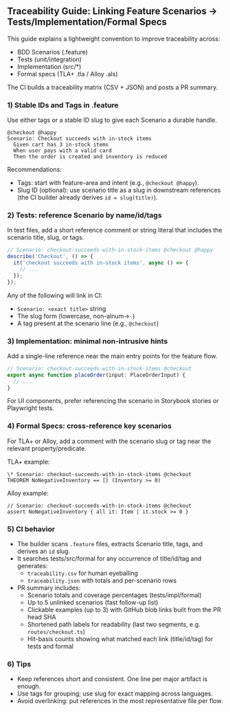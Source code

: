 ## Traceability Guide: Linking Feature Scenarios → Tests/Implementation/Formal Specs

This guide explains a lightweight convention to improve traceability across:

- BDD Scenarios (.feature)
- Tests (unit/integration)
- Implementation (src/*)
- Formal specs (TLA+ .tla / Alloy .als)

The CI builds a traceability matrix (CSV + JSON) and posts a PR summary.

### 1) Stable IDs and Tags in .feature

Use either tags or a stable ID slug to give each Scenario a durable handle.

```gherkin
@checkout @happy
Scenario: Checkout succeeds with in-stock items
  Given cart has 3 in-stock items
  When user pays with a valid card
  Then the order is created and inventory is reduced
```

Recommendations:
- Tags: start with feature-area and intent (e.g., `@checkout @happy`).
- Slug ID (optional): use scenario title as a slug in downstream references (the CI builder already derives `id = slug(title)`).

### 2) Tests: reference Scenario by name/id/tags

In test files, add a short reference comment or string literal that includes the scenario title, slug, or tags.

```ts
// Scenario: checkout-succeeds-with-in-stock-items @checkout @happy
describe('Checkout', () => {
  it('checkout succeeds with in-stock items', async () => {
    // ...
  });
});
```

Any of the following will link in CI:
- `Scenario: <exact title>` string
- The slug form (lowercase, non-alnum→`-`)
- A tag present at the scenario line (e.g., `@checkout`)

### 3) Implementation: minimal non-intrusive hints

Add a single-line reference near the main entry points for the feature flow.

```ts
// Scenario: checkout-succeeds-with-in-stock-items @checkout
export async function placeOrder(input: PlaceOrderInput) {
  // ...
}
```

For UI components, prefer referencing the scenario in Storybook stories or Playwright tests.

### 4) Formal Specs: cross-reference key scenarios

For TLA+ or Alloy, add a comment with the scenario slug or tag near the relevant property/predicate.

TLA+ example:
```tla
\* Scenario: checkout-succeeds-with-in-stock-items @checkout
THEOREM NoNegativeInventory == [] (Inventory >= 0)
```

Alloy example:
```alloy
// Scenario: checkout-succeeds-with-in-stock-items @checkout
assert NoNegativeInventory { all it: Item | it.stock >= 0 }
```

### 5) CI behavior

- The builder scans `.feature` files, extracts Scenario title, tags, and derives an `id` slug.
- It searches tests/src/formal for any occurrence of title/id/tag and generates:
  - `traceability.csv` for human eyeballing
  - `traceability.json` with totals and per-scenario rows
- PR summary includes:
  - Scenario totals and coverage percentages (tests/impl/formal)
  - Up to 5 unlinked scenarios (fast follow-up list)
  - Clickable examples (up to 3) with GitHub blob links built from the PR head SHA
  - Shortened path labels for readability (last two segments, e.g. `routes/checkout.ts`)
  - Hit-basis counts showing what matched each link (title/id/tag) for tests and formal

### 6) Tips

- Keep references short and consistent. One line per major artifact is enough.
- Use tags for grouping; use slug for exact mapping across languages.
- Avoid overlinking: put references in the most representative file per flow.
